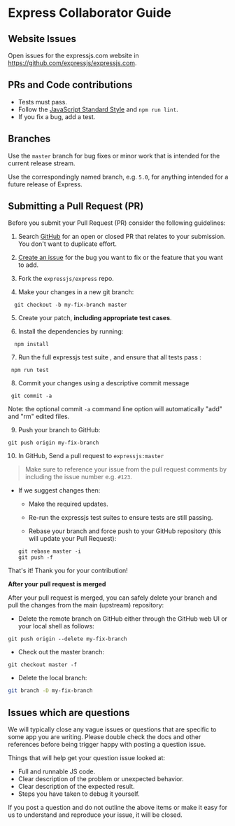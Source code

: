 # Express Collaborator Guide

## Website Issues

Open issues for the expressjs.com website in https://github.com/expressjs/expressjs.com.

## PRs and Code contributions

* Tests must pass.
* Follow the [JavaScript Standard Style](http://standardjs.com/) and `npm run lint`.
* If you fix a bug, add a test.

## Branches

Use the `master` branch for bug fixes or minor work that is intended for the
current release stream.

Use the correspondingly named branch, e.g. `5.0`, for anything intended for
a future release of Express.

## Submitting a Pull Request (PR)

Before you submit your Pull Request (PR) consider the following guidelines:

1. Search [GitHub](https://github.com/expressjs/express/pulls) for an open or closed PR that relates to your submission. You don't want to duplicate effort.

2. [Create an issue](https://github.com/expressjs/express/issues/new) for the
   bug you want to fix or the feature that you want to add.

3. Fork the `expressjs/express` repo.

4. Make your changes in a new git branch:

 ```shell
   git checkout -b my-fix-branch master
 ```

5. Create your patch, **including appropriate test cases**.

6. Install the dependencies by running:

```shell
  npm install
```

7. Run the full expressjs test suite , and ensure that all tests pass :

```shell
 npm run test
```

8. Commit your changes using a descriptive commit message

```shell
 git commit -a
```

Note: the optional commit `-a` command line option will automatically "add" and "rm" edited files.

9. Push your branch to GitHub:

```shell
git push origin my-fix-branch
```

10. In GitHub, Send a pull request to `expressjs:master`

> Make sure to reference your issue from the pull request comments by including the issue number e.g. `#123`.

- If we suggest changes then:

   - Make the required updates.

   - Re-run the expressjs test suites to ensure tests are still passing.

   - Rebase your branch and force push to your GitHub repository (this will update your Pull Request):
   ```shell
   git rebase master -i
   git push -f
   ```

That's it! Thank you for your contribution!

**After your pull request is merged**

After your pull request is merged, you can safely delete your branch and pull the changes from the main (upstream) repository:

- Delete the remote branch on GitHub either through the GitHub web UI or your local shell as follows:

```shell
git push origin --delete my-fix-branch
```

- Check out the master branch:

```shell
git checkout master -f
```

- Delete the local branch:

```sh
git branch -D my-fix-branch
```

## Issues which are questions

We will typically close any vague issues or questions that are specific to some
app you are writing. Please double check the docs and other references before
being trigger happy with posting a question issue.

Things that will help get your question issue looked at:

* Full and runnable JS code.
* Clear description of the problem or unexpected behavior.
* Clear description of the expected result.
* Steps you have taken to debug it yourself.

If you post a question and do not outline the above items or make it easy for
us to understand and reproduce your issue, it will be closed.
